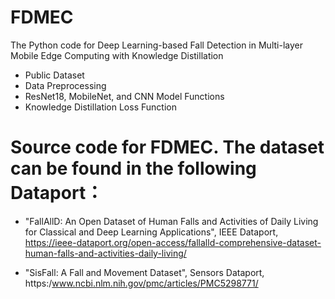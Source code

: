 # FDMEC
The Python code for Deep Learning-based Fall Detection in Multi-layer Mobile Edge Computing with Knowledge Distillation
  * Public Dataset
  * Data Preprocessing
  * ResNet18, MobileNet, and CNN Model Functions
  * Knowledge Distillation Loss Function

#  Source code for FDMEC. The dataset can be found in the following Dataport：
 * "FallAllD: An Open Dataset of Human Falls and Activities of Daily Living for Classical and Deep Learning Applications", IEEE Dataport, https://ieee-dataport.org/open-access/fallalld-comprehensive-dataset-human-falls-and-activities-daily-living/

 * "SisFall: A Fall and Movement Dataset", Sensors Dataport, https:/www.ncbi.nlm.nih.gov/pmc/articles/PMC5298771/
